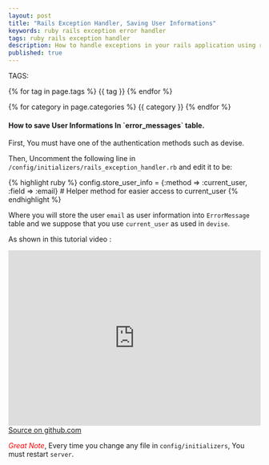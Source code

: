 ```yaml
---
layout: post
title: "Rails Exception Handler, Saving User Informations"
keywords: ruby rails exception error handler
tags: ruby rails exception handler
description: How to handle exceptions in your rails application using rails exception handler gem, step by step tutorial guide.
published: true
---
```


TAGS:
   
   {% for tag in page.tags %} {{ tag }} {% endfor %}

   {% for category in page.categories %} {{ category }} {% endfor %}

<h4>How to save User Informations In `error_messages` table.</h4>

First, You must have one of the authentication methods such as devise.

Then, Uncomment the following line in `/config/initializers/rails_exception_handler.rb` and edit it to be:

{% highlight ruby %}
  config.store_user_info = {:method => :current_user, :field => :email} # Helper method for easier access to current_user
{% endhighlight %}

Where you will store the user `email` as user information into `ErrorMessage` table and we suppose that you use `current_user` as used in `devise`.

As shown in this tutorial video :

<iframe width="100%" height="350" src="https://www.youtube.com/embed/VZ5adC3Yi3E" frameborder="0" allowfullscreen></iframe>

<br>
<a target="_blank" href="https://github.com/mamdouh-abbas/exception_handler" title="source on github">Source on github.com</a>

<i style="color:red;">Great Note</i>, Every time you change any file in `config/initializers`, You must restart `server`.
